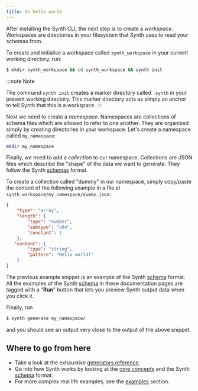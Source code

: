 ```yaml
---
title: An hello world
---
```


After installing the Synth CLI, the next step is to create a *workspace*. Workspaces are directories in your filesystem
that Synth uses to read your schemas from.

To create and initialise a workspace called `synth_workspace` in your current working directory, run:

```bash
$ mkdir synth_workspace && cd synth_workspace && synth init
```

:::note Note

The command `synth init` creates a marker directory called `.synth` in your present working directory. This marker
directory acts as simply an anchor to tell Synth that this is a workspace.
:::

Next we need to create a *namespace*. Namespaces are collections of schema files which are allowed to refer to one
another. They are organized simply by creating directories in your workspace. Let's create a namespace
called `my_namespace`:

```bash
mkdir my_namespace
```

Finally, we need to add a *collection* to our namespace. Collections are JSON files which describe the "shape" of the
data we want to generate. They follow the Synth [schemas][schema] format.

To create a collection called "dummy" in our namespace, simply copy/paste the content of the following example in a file
at `synth_workspace/my_namespace/dummy.json`:

```json synth
{
    "type": "array",
    "length": {
        "type": "number",
        "subtype": "u64",
        "constant": 1
    },
   "content": {
        "type": "string",
        "pattern": "Hello world!"
    }
}
```

The previous example snippet is an example of the Synth [schema][schema] format. All the examples of the
Synth [schema][schema] in these documentation pages are tagged with a "**Run**" button that lets you preview Synth
output data when you click it.

Finally, run
```bash
$ synth generate my_namespace/
```
and you should see an output very close to the output of the above snippet.

## Where to go from here
* Take a look at the exhaustive [generators reference](/content/null).
* Go into how Synth works by looking at the [core concepts](core-concepts) and the Synth [schema](schema) format.
* For more complex real life examples, see the [examples](/examples/bank) section.

[schema]: schema